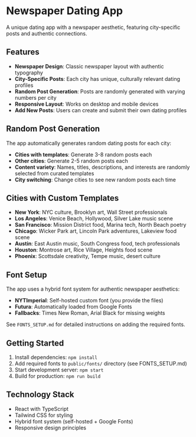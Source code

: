 # Newspaper Dating App

A unique dating app with a newspaper aesthetic, featuring city-specific posts and authentic connections.

## Features

- **Newspaper Design**: Classic newspaper layout with authentic typography
- **City-Specific Posts**: Each city has unique, culturally relevant dating profiles
- **Random Post Generation**: Posts are randomly generated with varying numbers per city
- **Responsive Layout**: Works on desktop and mobile devices
- **Add New Posts**: Users can create and submit their own dating profiles

## Random Post Generation

The app automatically generates random dating posts for each city:
- **Cities with templates**: Generate 3-8 random posts each
- **Other cities**: Generate 2-5 random posts each
- **Content variety**: Names, titles, descriptions, and interests are randomly selected from curated templates
- **City switching**: Change cities to see new random posts each time

## Cities with Custom Templates

- **New York**: NYC culture, Brooklyn art, Wall Street professionals
- **Los Angeles**: Venice Beach, Hollywood, Silver Lake music scene
- **San Francisco**: Mission District food, Marina tech, North Beach poetry
- **Chicago**: Wicker Park art, Lincoln Park adventures, Lakeview food scene
- **Austin**: East Austin music, South Congress food, tech professionals
- **Houston**: Montrose art, Rice Village, Heights food scene
- **Phoenix**: Scottsdale creativity, Tempe music, desert culture

## Font Setup

The app uses a hybrid font system for authentic newspaper aesthetics:
- **NYTImperial**: Self-hosted custom font (you provide the files)
- **Futura**: Automatically loaded from Google Fonts
- **Fallbacks**: Times New Roman, Arial Black for missing weights

See `FONTS_SETUP.md` for detailed instructions on adding the required fonts.

## Getting Started

1. Install dependencies: `npm install`
2. Add required fonts to `public/fonts/` directory (see FONTS_SETUP.md)
3. Start development server: `npm start`
4. Build for production: `npm run build`

## Technology Stack

- React with TypeScript
- Tailwind CSS for styling
- Hybrid font system (self-hosted + Google Fonts)
- Responsive design principles
